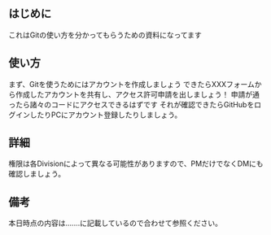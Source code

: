 ## はじめに
これはGitの使い方を分かってもらうための資料になってます

## 使い方
まず、Gitを使うためにはアカウントを作成しましょう
できたらXXXフォームから作成したアカウントを共有し、アクセス許可申請を出しましょう！
申請が通ったら諸々のコードにアクセスできるはずです
それが確認できたらGitHubをログインしたりPCにアカウント登録したりしましょう。

## 詳細
権限は各Divisionによって異なる可能性がありますので、PMだけでなくDMにも確認しましょう。

## 備考
本日時点の内容は.......に記載しているので合わせて参照ください。